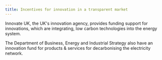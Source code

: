 ```yaml
---
title: Incentives for innovation in a transparent market
---
```

Innovate UK, the UK's innovation agency, provides funding support for innovations, which are integrating, low carbon technologies into the energy system.
 
The Department of Business, Energy and Industrial Strategy also have an innovation fund for products & services for decarbonising the electricity network. 

